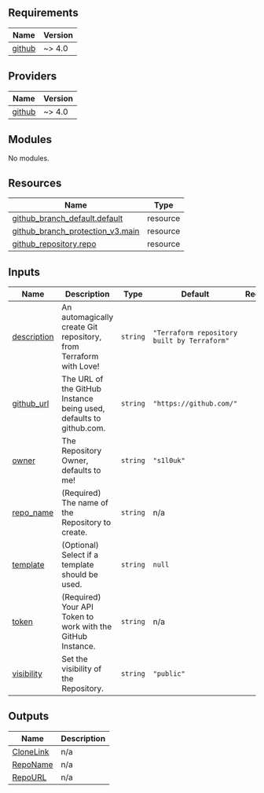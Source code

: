 ## Requirements

| Name | Version |
|------|---------|
| <a name="requirement_github"></a> [github](#requirement\_github) | ~> 4.0 |

## Providers

| Name | Version |
|------|---------|
| <a name="provider_github"></a> [github](#provider\_github) | ~> 4.0 |

## Modules

No modules.

## Resources

| Name | Type |
|------|------|
| [github_branch_default.default](https://registry.terraform.io/providers/integrations/github/latest/docs/resources/branch_default) | resource |
| [github_branch_protection_v3.main](https://registry.terraform.io/providers/integrations/github/latest/docs/resources/branch_protection_v3) | resource |
| [github_repository.repo](https://registry.terraform.io/providers/integrations/github/latest/docs/resources/repository) | resource |

## Inputs

| Name | Description | Type | Default | Required |
|------|-------------|------|---------|:--------:|
| <a name="input_description"></a> [description](#input\_description) | An automagically create Git repository, from Terraform with Love! | `string` | `"Terraform repository built by Terraform"` | no |
| <a name="input_github_url"></a> [github\_url](#input\_github\_url) | The URL of the GitHub Instance being used, defaults to github.com. | `string` | `"https://github.com/"` | no |
| <a name="input_owner"></a> [owner](#input\_owner) | The Repository Owner, defaults to me! | `string` | `"s1l0uk"` | no |
| <a name="input_repo_name"></a> [repo\_name](#input\_repo\_name) | (Required) The name of the Repository to create. | `string` | n/a | yes |
| <a name="input_template"></a> [template](#input\_template) | (Optional) Select if a template should be used. | `string` | `null` | no |
| <a name="input_token"></a> [token](#input\_token) | (Required) Your API Token to work with the GitHub Instance. | `string` | n/a | yes |
| <a name="input_visibility"></a> [visibility](#input\_visibility) | Set the visibility of the Repository. | `string` | `"public"` | no |

## Outputs

| Name | Description |
|------|-------------|
| <a name="output_CloneLink"></a> [CloneLink](#output\_CloneLink) | n/a |
| <a name="output_RepoName"></a> [RepoName](#output\_RepoName) | n/a |
| <a name="output_RepoURL"></a> [RepoURL](#output\_RepoURL) | n/a |
